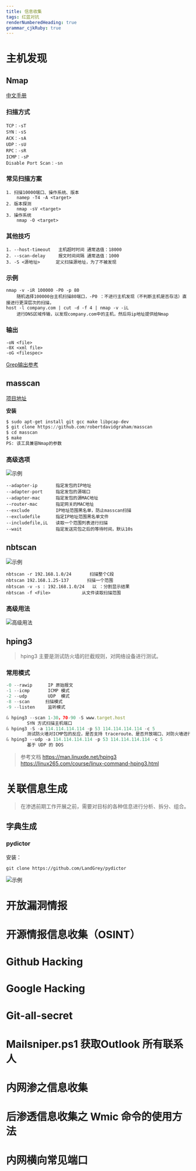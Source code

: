 ```yaml
---
title: 信息收集
tags: 红蓝对抗
renderNumberedHeading: true
grammar_cjkRuby: true
---
```


# 主机发现
   ## Nmap
[中文手册](https://nmap.org/man/zh/index.html "https://nmap.org/man/zh/index.html")
   ### 扫描方式
   	TCP：-sT
	SYN：-sS
	ACK：-sA
	UDP：-sU
	RPC：-sR
	ICMP：-sP
	Disable Port Scan：-sn
   ### 常见扫描方案
``` nmap
1. 扫描10000端口、操作系统、版本
	namep -T4 -A <target>
2. 版本探测
	nmap -sV <target>
3. 操作系统
	nmap -O <target>
```
   ### 其他技巧  
``` nmap
1. --host-timeout   主机超时时间 通常选值：18000
2. --scan-delay     报文时间间隔 通常选值：1000
3. -S <源地址>      定义扫描源地址，为了不被发现
```
   ### 示例
``` nmap
nmap -v -iR 100000 -P0 -p 80
	随机选择100000台主机扫描80端口，-P0 ：不进行主机发现（不判断主机是否存活）直接进行更深层次的扫描，
host -l company.com | cut -d -f 4 | nmap -v -iL 
    进行DNS区域传输，以发现company.com中的主机，然后将ip地址提供给Nmap
```
   ### 输出
``` nmap
-oN <file>
-0X <xml file>
-oG <filespec>
```
   [Grep输出参考](http://www.unspecific.com/nmap-oG-output/ "http://www.unspecific.com/nmap-oG-output/")
   ## masscan
   [项目地址](https://github.com/robertdavidgraham/masscan  "https://github.com/robertdavidgraham/masscan")
   
   **安装**
``` python
$ sudo apt-get install git gcc make libpcap-dev
$ git clone https://github.com/robertdavidgraham/masscan
$ cd masscan
$ make
PS: 该工具兼容Nmap的参数
```
   ### 高级选项
   ![示例](https://raw.githubusercontent.com/zaneSSS/RedTeam/main/img/1617469218016.png)
``` masscan 
--adapter-ip       指定发包的IP地址
--adapter-port     指定发包的源端口
--adapter-mac      指定发包的源MAC地址
--router-mac       指定网关的MAC地址
--exclude          IP地址范围黑名单，防止masscan扫描
--excludefile      指定IP地址范围黑名单文件
--includefile,iL   读取一个范围列表进行扫描
--wait             指定发送完包之后的等待时间，默认10s
```
   ## nbtscan
   ![示例](https://raw.githubusercontent.com/zaneSSS/RedTeam/main/img/1617543600952.png)
``` nbtscan
nbtscan -r 192.168.1.0/24       扫描整个C段
nbtscan 192.168.1.25-137       扫描一个范围
nbtscan -v -s : 192.168.1.0/24   以 ：分割显示结果
nbtscan -f <File>            从文件读取扫描范围
```
   ### 高级用法
   ![高级用法](https://raw.githubusercontent.com/zaneSSS/RedTeam/main/img/1617543857264.png)
   
   ## hping3

> hping3 主要是测试防火墙的拦截规则，对网络设备进行测试。
   ### 常用模式
   
``` javascript
-0 --rawip      IP 原始报文
-1 --icmp       ICMP 模式
-2 --udp        UDP  模式
-8 --scan      扫描模式
-9 --listen     监听模式
```
``` javascript
& hping3 --scan 1-30，70-90 -S www.target.host         
		SYN 方式扫描主机端口
& hping3 -S -a 114.114.114.114 -p 53 114.114.114.114 -c 5  
		测试防火墙对ICMP包的反应，是否支持 traceroute、是否开放端口、对防火墙进行拒绝服务攻击（DOS attack）。例如以LandAttack方式测试目标防火墙（Land Attack是将发送源地址设置为与目标地址相同，诱使目标机与自己不停的建立链接）
& hping3 --udp -a 114.114.114.114 -p 53 114.114.114.114 -c 5
		基于 UDP 的 DOS
```
> 参考文档
> https://man.linuxde.net/hping3
> https://linux265.com/course/linux-command-hping3.html


# 关联信息生成

> 在渗透前期工作开展之前，需要对目标的各种信息进行分析、拆分、组合。

   ## 字典生成
   ### pydictor
   安装：
``` git
git clone https://github.com/LandGrey/pydictor
```
![示例 ](https://raw.githubusercontent.com/zaneSSS/RedTeam/main/img/1617965191495.png)

# 开放漏洞情报


# 开源情报信息收集（OSINT）



# Github Hacking



# Google Hacking



# Git-all-secret





# Mailsniper.ps1 获取Outlook 所有联系人



# 内网渗之信息收集




# 后渗透信息收集之 Wmic 命令的使用方法



# 内网横向常见端口

